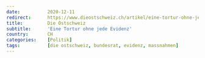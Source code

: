 ```yaml
---
date:          2020-12-11
redirect:      https://www.dieostschweiz.ch/artikel/eine-tortur-ohne-jede-evidenz-Kvrm3JJ
title:         Die Ostschweiz
subtitle:      'Eine Tortur ohne jede Evidenz'
country:       CH
categories:    [Politik]
tags:          [die ostschweiz, bundesrat, evidenz, massnahmen]
---
```

